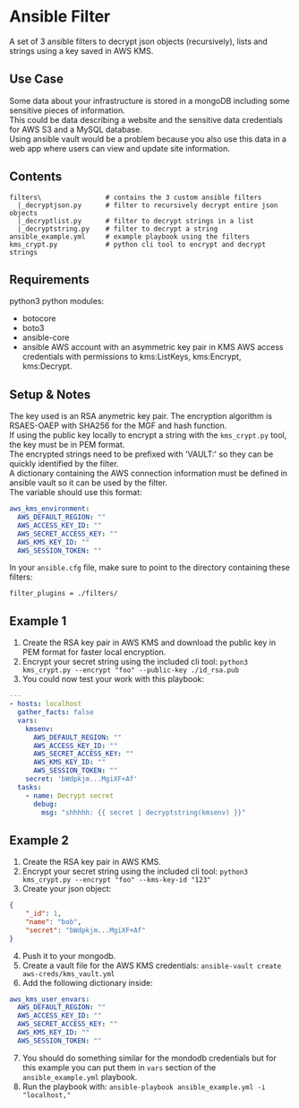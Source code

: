 # Ansible Filter 
A set of 3 ansible filters to decrypt json objects (recursively), lists and strings using a key saved in AWS KMS.

## Use Case
Some data about your infrastructure is stored in a mongoDB including some sensitive pieces of information.\
This could be data describing a website and the sensitive data credentials for AWS S3 and a MySQL database.\
Using ansible vault would be a problem because you also use this data in a web app where users can view and update site information.

## Contents
```
filters\                # contains the 3 custom ansible filters
  |_decryptjson.py      # filter to recursively decrypt entire json objects
  |_decryptlist.py      # filter to decrypt strings in a list
  |_decryptstring.py    # filter to decrypt a string
ansible_example.yml     # example playbook using the filters
kms_crypt.py            # python cli tool to encrypt and decrypt strings
```

## Requirements
python3
python modules:
  - botocore
  - boto3
  - ansible-core
  - ansible
AWS account with an asymmetric key pair in KMS
AWS access credentials with permissions to kms:ListKeys, kms:Encrypt, kms:Decrypt.

## Setup & Notes
The key used is an RSA anymetric key pair. The encryption algorithm is RSAES-OAEP with SHA256 for the MGF and hash function.\
If using the public key locally to encrypt a string with the `kms_crypt.py` tool, the key must be in PEM format.\
The encrypted strings need to be prefixed with 'VAULT:' so they can be quickly identified by the filter.\
A dictionary containing the AWS connection information must be defined in ansible vault so it can be used by the filter.\
The variable should use this format:
```yaml
aws_kms_environment:
  AWS_DEFAULT_REGION: ""
  AWS_ACCESS_KEY_ID: ""
  AWS_SECRET_ACCESS_KEY: ""
  AWS_KMS_KEY_ID: ""
  AWS_SESSION_TOKEN: ""
```
In your `ansible.cfg` file, make sure to point to the directory containing these filters:
```
filter_plugins = ./filters/
```

## Example 1

1. Create the RSA key pair in AWS KMS and download the public key in PEM format for faster local encryption.
2. Encrypt your secret string using the included cli tool: `python3 kms_crypt.py --encrypt "foo" --public-key ./id_rsa.pub`
3. You could now test your work with this playbook:
```yml
---
- hosts: localhost
  gather_facts: false
  vars:
    kmsenv:
      AWS_DEFAULT_REGION: ""
      AWS_ACCESS_KEY_ID: ""
      AWS_SECRET_ACCESS_KEY: ""
      AWS_KMS_KEY_ID: ""
      AWS_SESSION_TOKEN: ""
    secret: 'bWdpkjm...MgiXF+Af'
  tasks:
    - name: Decrypt secret
      debug:
        msg: "shhhhh: {{ secret | decryptstring(kmsenv) }}"
```

## Example 2

1. Create the RSA key pair in AWS KMS.
2. Encrypt your secret string using the included cli tool: `python3 kms_crypt.py --encrypt "foo" --kms-key-id "123"`
3. Create your json object:
```json
{
    "_id": 1, 
    "name": "bob",
    "secret": "bWdpkjm...MgiXF+Af"
}
```
4. Push it to your mongodb.
5. Create a vault file for the AWS KMS credentials: `ansible-vault create aws-creds/kms_vault.yml`
6. Add the following dictionary inside:
```yml
aws_kms_user_envars:
  AWS_DEFAULT_REGION: ""
  AWS_ACCESS_KEY_ID: ""
  AWS_SECRET_ACCESS_KEY: ""
  AWS_KMS_KEY_ID: ""
  AWS_SESSION_TOKEN: ""
```
7. You should do something similar for the mondodb credentials but for this example you can put them in `vars` section of the `ansible_example.yml` playbook. 
8. Run the playbook with: `ansible-playbook ansible_example.yml -i "localhost,"`
